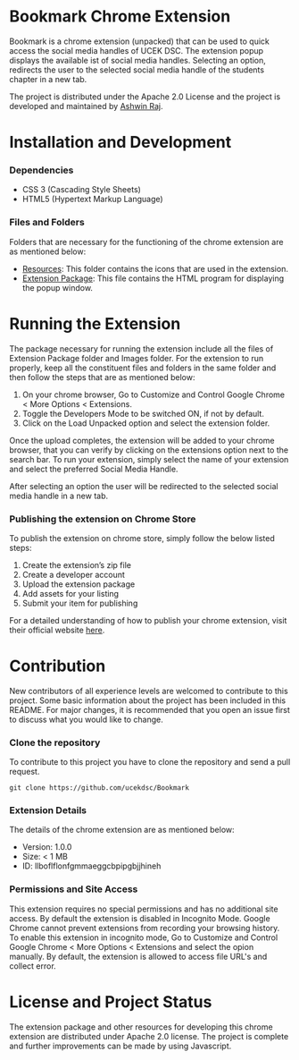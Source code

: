 # Bookmark Chrome Extension
Bookmark is a chrome extension (unpacked) that can be used to quick access the social media handles of UCEK DSC. The extension popup displays the available ist of social media handles. Selecting an option, redirects the user to the selected social media handle of the students chapter in a new tab.

The project is distributed under the Apache 2.0 License and the project is developed and maintained by [Ashwin Raj](https://github.com/ashwinraj-in).

# Installation and Development
### Dependencies
- CSS 3 (Cascading Style Sheets)
- HTML5 (Hypertext Markup Language)

### Files and Folders
Folders that are necessary for the functioning of the chrome extension are as mentioned below:
- [Resources]():
  This folder contains the icons that are used in the extension.
- [Extension Package](https://github.com/ashwinraj-in/Bookmark/tree/main/Extension%20Package):
  This file contains the HTML program for displaying the popup window.
  
# Running the Extension
The package necessary for running the extension include all the files of Extension Package folder and Images folder. For the extension to run properly, keep all the constituent files and folders in the same folder and then follow the steps that are as mentioned below:
  1. On your chrome browser, Go to Customize and Control Google Chrome < More Options < Extensions.
  2. Toggle the Developers Mode to be switched ON, if not by default.
  3. Click on the Load Unpacked option and select the extension folder.
  
Once the upload completes, the extension will be added to your chrome browser, that you can verify by clicking on the extensions option next to the search bar. To run your extension, simply select the name of your extension and select the preferred Social Media Handle. 

After selecting an option the user will be redirected to the selected social media handle in a new tab.

### Publishing the extension on Chrome Store
To publish the extension on chrome store, simply follow the below listed steps:
  1. Create the extension’s zip file
  2. Create a developer account
  3. Upload the extension package
  4. Add assets for your listing
  5. Submit your item for publishing
  
For a detailed understanding of how to publish your chrome extension, visit their official website [here](https://developer.chrome.com/webstore/publish).

# Contribution
New contributors of all experience levels are welcomed to contribute to this project. Some basic information about the project has been included in this README. For major changes, it is recommended that you open an issue first to discuss what you would like to change.

### Clone the repository
To contribute to this project you have to clone the repository and send a pull request.
```
git clone https://github.com/ucekdsc/Bookmark
```
### Extension Details
The details of the chrome extension are as mentioned below:
- Version: 1.0.0
- Size: < 1 MB
- ID: llboflflonfgmmaeggcbpipgbjjhineh

### Permissions and Site Access
This extension requires no special permissions and has no additional site access. By default the extension is disabled in Incognito Mode. Google Chrome cannot prevent extensions from recording your browsing history. To enable this extension in incognito mode, Go to Customize and Control Google Chrome < More Options < Extensions and select the opion manually. By default, the extension is allowed to access file URL's and collect error.

# License and Project Status
The extension package and other resources for developing this chrome extension are distributed under Apache 2.0 license. The project is complete and further improvements can be made by using Javascript.
